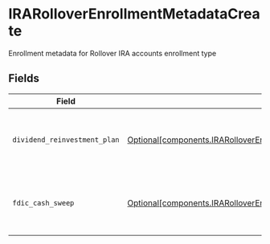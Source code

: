 # IRARolloverEnrollmentMetadataCreate

Enrollment metadata for Rollover IRA accounts enrollment type


## Fields

| Field                                                                                                                                                                      | Type                                                                                                                                                                       | Required                                                                                                                                                                   | Description                                                                                                                                                                | Example                                                                                                                                                                    |
| -------------------------------------------------------------------------------------------------------------------------------------------------------------------------- | -------------------------------------------------------------------------------------------------------------------------------------------------------------------------- | -------------------------------------------------------------------------------------------------------------------------------------------------------------------------- | -------------------------------------------------------------------------------------------------------------------------------------------------------------------------- | -------------------------------------------------------------------------------------------------------------------------------------------------------------------------- |
| `dividend_reinvestment_plan`                                                                                                                                               | [Optional[components.IRARolloverEnrollmentMetadataCreateDividendReinvestmentPlan]](../../models/components/irarolloverenrollmentmetadatacreatedividendreinvestmentplan.md) | :heavy_minus_sign:                                                                                                                                                         | Option to auto-enroll in Dividend Reinvestment; defaults to true                                                                                                           | DIVIDEND_REINVESTMENT_ENROLL                                                                                                                                               |
| `fdic_cash_sweep`                                                                                                                                                          | [Optional[components.IRARolloverEnrollmentMetadataCreateFdicCashSweep]](../../models/components/irarolloverenrollmentmetadatacreatefdiccashsweep.md)                       | :heavy_minus_sign:                                                                                                                                                         | Option to auto-enroll in FDIC cash sweep; defaults to true                                                                                                                 | FDIC_CASH_SWEEP_ENROLL                                                                                                                                                     |